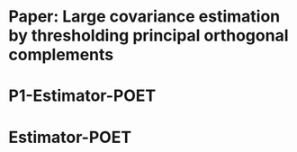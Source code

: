 # Paper: Large covariance estimation by thresholding principal orthogonal complements

# P1-Estimator-POET
# Estimator-POET
